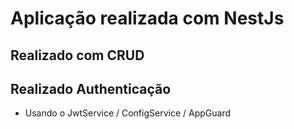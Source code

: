 # Aplicação realizada com NestJs

## Realizado com CRUD

## Realizado Authenticação
- Usando o JwtService / ConfigService / AppGuard